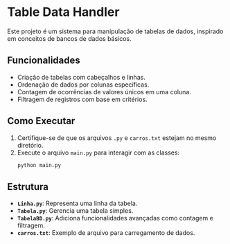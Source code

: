 # Table Data Handler

Este projeto é um sistema para manipulação de tabelas de dados, inspirado em conceitos de bancos de dados básicos.

## Funcionalidades

- Criação de tabelas com cabeçalhos e linhas.
- Ordenação de dados por colunas específicas.
- Contagem de ocorrências de valores únicos em uma coluna.
- Filtragem de registros com base em critérios.

## Como Executar

1. Certifique-se de que os arquivos `.py` e `carros.txt` estejam no mesmo diretório.
2. Execute o arquivo `main.py` para interagir com as classes:
   ```bash
   python main.py
   ```

## Estrutura

- **`Linha.py`**: Representa uma linha da tabela.
- **`Tabela.py`**: Gerencia uma tabela simples.
- **`TabelaBD.py`**: Adiciona funcionalidades avançadas como contagem e filtragem.
- **`carros.txt`**: Exemplo de arquivo para carregamento de dados.
